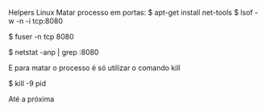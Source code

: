 Helpers Linux
Matar processo em portas:
$ apt-get install net-tools
$ lsof -w -n -i tcp:8080

$ fuser -n tcp 8080

$ netstat -anp | grep :8080

E para matar o processo é só utilizar o comando kill

$ kill -9 pid

Até a próxima
